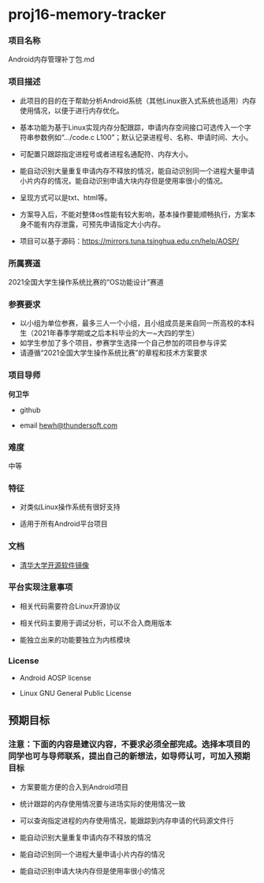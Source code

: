# proj16-memory-tracker
### 项目名称
Android内存管理补丁包.md

### 项目描述

-   此项目的目的在于帮助分析Android系统（其他Linux嵌入式系统也适用）内存使用情况，以便于进行内存优化。

-   基本功能为基于Linux实现内存分配跟踪，申请内存空间接口可选传入一个字符串参数例如“.../code.c
    L100”；默认记录进程号、名称、申请时间、大小。

-   可配置只跟踪指定进程号或者进程名通配符、内存大小。

-   能自动识别大量重复申请内存不释放的情况，能自动识别同一个进程大量申请小片内存的情况，能自动识别申请大块内存但是使用率很小的情况。

-   呈现方式可以是txt、html等。

-   方案导入后，不能对整体os性能有较大影响，基本操作要能顺畅执行，方案本身不能有内存泄露，可预先申请指定大小内存。

-   项目可以基于源码：https://mirrors.tuna.tsinghua.edu.cn/help/AOSP/

### 所属赛道

2021全国大学生操作系统比赛的“OS功能设计”赛道

### 参赛要求

- 以小组为单位参赛，最多三人一个小组，且小组成员是来自同一所高校的本科生（2021年春季学期或之后本科毕业的大一~大四的学生）
- 如学生参加了多个项目，参赛学生选择一个自己参加的项目参与评奖
- 请遵循“2021全国大学生操作系统比赛”的章程和技术方案要求

### 项目导师

**何卫华**

* github

* email hewh@thundersoft.com

### 难度

中等

### 特征

-   对类似Linux操作系统有很好支持

-   适用于所有Android平台项目

### 文档

* [清华大学开源软件镜像](https://mirrors.tuna.tsinghua.edu.cn/help/AOSP/)

### 平台实现注意事项

-   相关代码需要符合Linux开源协议

-   相关代码主要用于调试分析，可以不合入商用版本

-   能独立出来的功能要独立为内核模块

### License

-   Android AOSP license

-   Linux GNU General Public License

## 预期目标

### 注意：下面的内容是建议内容，不要求必须全部完成。选择本项目的同学也可与导师联系，提出自己的新想法，如导师认可，可加入预期目标

-   方案要能方便的合入到Android项目

-   统计跟踪的内存使用情况要与进场实际的使用情况一致

-   可以查询指定进程的内存使用情况，能跟踪到内存申请的代码源文件行

-   能自动识别大量重复申请内存不释放的情况

-   能自动识别同一个进程大量申请小片内存的情况

-   能自动识别申请大块内存但是使用率很小的情况